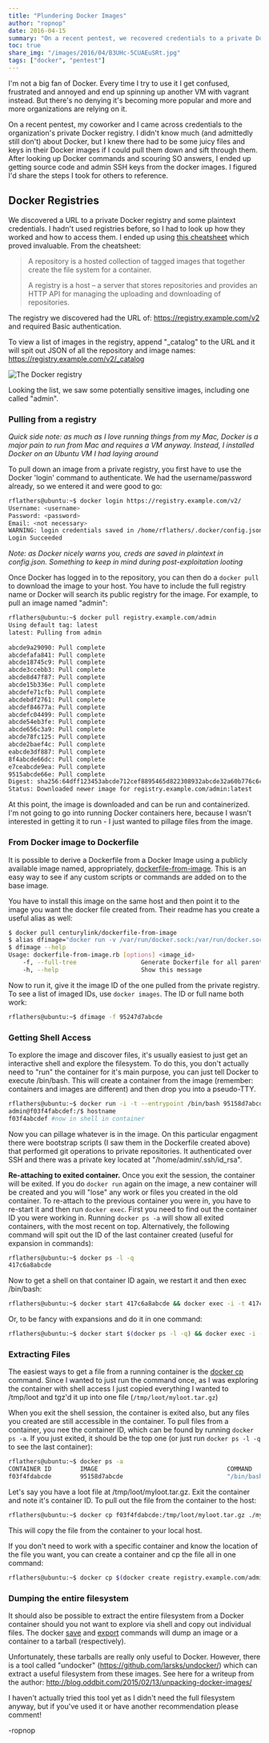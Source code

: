 ```yaml
---
title: "Plundering Docker Images"
author: "ropnop"
date: 2016-04-15
summary: "On a recent pentest, we recovered credentials to a private Docker registry. Looting the contained images yielded us source code and admin ssh keys."
toc: true
share_img: "/images/2016/04/B3UHc-5CUAEuSRt.jpg"
tags: ["docker", "pentest"]
---
```


I'm not a big fan of Docker. Every time I try to use it I get confused, frustrated and annoyed and end up spinning up another VM with vagrant instead. But there's no denying it's becoming more popular and more and more organizations are relying on it.

On a recent pentest, my coworker and I came across credentials to the organization's private Docker registry. I didn't know much (and admittedly still don't) about Docker, but I knew there had to be some juicy files and keys in their Docker images if I could pull them down and sift through them. After looking up Docker commands and scouring SO answers, I ended up getting source code and admin SSH keys from the docker images. I figured I'd share the steps I took for others to reference.

## Docker Registries
We discovered a URL to a private Docker registry and some plaintext credentials. I hadn't used registries before, so I had to look up how they worked and how to access them. I ended up using [this cheatsheet](https://github.com/wsargent/docker-cheat-sheet#registry--repository) which proved invaluable. From the cheatsheet:

> A repository is a hosted collection of tagged images that together create the file system for a container.
> 
> A registry is a host – a server that stores repositories and provides an HTTP API for managing the uploading and downloading of repositories.

The registry we discovered had the URL of:
https://registry.example.com/v2 and required Basic authentication.

To view a list of images in the registry, append "\_catalog" to the URL and it will spit out JSON of all the repository and image names:
https://registry.example.com/v2/_catalog

![The Docker registry](/images/2016/04/docker_registry-1.jpg)

Looking the list, we saw some potentially sensitive images, including one called "admin".

### Pulling from a registry
*Quick side note: as much as I love running things from my Mac, Docker is a major pain to run from Mac and requires a VM anyway. Instead, I installed Docker on an Ubuntu VM I had laying around*

To pull down an image from a private registry, you first have to use the Docker 'login' command to authenticate. We had the username/password already, so we entered it and were good to go:
```bash
rflathers@ubuntu:~$ docker login https://registry.example.com/v2/
Username: <username>
Password: <password>
Email: <not necessary>
WARNING: login credentials saved in /home/rflathers/.docker/config.json
Login Succeeded
```
*Note: as Docker nicely warns you, creds are saved in plaintext in config.json. Something to keep in mind during post-exploitation looting*

Once Docker has logged in to the repository, you can then do a `docker pull` to download the image to your host. You have to include the full registry name or Docker will search its public registry for the image. For example, to pull an image named "admin":

```bash
rflathers@ubuntu:~$ docker pull registry.example.com/admin
Using default tag: latest
latest: Pulling from admin
 
abcde9a29090: Pull complete
abcdefafa841: Pull complete
abcde18745c9: Pull complete
abcde3ccebb3: Pull complete
abcde8d47f87: Pull complete
abcde15b336e: Pull complete
abcdefe71cfb: Pull complete
abcdebdf2761: Pull complete
abcdef84677a: Pull complete
abcdefc04499: Pull complete
abcde54eb3fe: Pull complete
abcde656c3a9: Pull complete
abcde78fc125: Pull complete
abcde2baef4c: Pull complete
eabcde3df887: Pull complete
8f4abcde66dc: Pull complete
e7ceabcde9ea: Pull complete
9515abcde66e: Pull complete
Digest: sha256:64dff123453abcde712cef8895465d822308932abcde32a60b776c6cb578751
Status: Downloaded newer image for registry.example.com/admin:latest
```

At this point, the image is downloaded and can be run and containerized. I'm not going to go into running Docker containers here, because I wasn't interested in getting it to run - I just wanted to pillage files from the image.

### From Docker image to Dockerfile
It is possible to derive a Dockerfile from a Docker Image using a publicly available image named, appropriately, [dockerfile-from-image](https://github.com/CenturyLinkLabs/dockerfile-from-image). This is an easy way to see if any custom scripts or commands are added on to the base image.

You have to install this image on the same host and then point it to the image you want the docker file created from. Their readme has you create a useful alias as well:
```bash
$ docker pull centurylink/dockerfile-from-image
$ alias dfimage="docker run -v /var/run/docker.sock:/var/run/docker.sock --rm centurylink/dockerfile-from-image"
$ dfimage --help
Usage: dockerfile-from-image.rb [options] <image_id>
    -f, --full-tree                  Generate Dockerfile for all parent layers
    -h, --help                       Show this message
```
Now to run it, give it the image ID of the one pulled from the private registry. To see a list of imaged IDs, use `docker images`. The ID or full name both work:
```bash
rflathers@ubuntu:~$ dfimage -f 95247d7abcde
```

### Getting Shell Access
To explore the image and discover files, it's usually easiest to just get an interactive shell and explore the filesystem. To do this, you don't actually need to "run" the container for it's main purpose, you can just tell Docker to execute /bin/bash. This will create a container from the image (remember: containers and images are different) and then drop you into a pseudo-TTY.

```bash
rflathers@ubuntu:~$ docker run -i -t --entrypoint /bin/bash 95158d7abcde #image ID
admin@f03f4fabcdef:/$ hostname 
f03f4abcdef #now in shell in container
```

Now you can pillage whatever is in the image. On this particular engagment there were bootstrap scripts (I saw them in the Dockerfile created above) that performed git operations to private repositories. It authenticated over SSH and there was a private key located at "/home/admin/.ssh/id_rsa".

**Re-attaching to exited container.** Once you exit the session, the container will be exited. If you do `docker run` again on the image, a new container will be created and you will "lose" any work or files you created in the old container. To re-attach to the previous container you were in, you have to re-start it and then run `docker exec`.
First you need to find out the container ID you were working in. Running `docker ps -a` will show all exited containers, with the most recent on top. Alternatively, the following command will spit out the ID of the last container created (useful for expansion in commands):
```bash
rflathers@ubuntu:~$ docker ps -l -q
417c6a8abcde
```
Now to get a shell on that container ID again, we restart it and then exec /bin/bash:
```bash
rflathers@ubuntu:~$ docker start 417c6a8abcde && docker exec -i -t 417c6a8abcde /bin/bash
```
Or, to be fancy with expansions and do it in one command:
```bash
rflathers@ubuntu:~$ docker start $(docker ps -l -q) && docker exec -i -t $(docker ps -l -q) /bin/bash
```

### Extracting Files
The easiest ways to get a file from a running container is the [docker cp](https://docs.docker.com/engine/reference/commandline/cp/) command. Since I wanted to just run the command once, as I was exploring the container with shell access I just copied everything I wanted to /tmp/loot and tgz'd it up into one file (`/tmp/loot/myloot.tar.gz`)

When you exit the shell session, the container is exited also, but any files you created are still accessible in the container. To pull files from a container, you nee the container ID, which can be found by running `docker ps -a`. If you just exited, it should be the top one (or just run `docker ps -l -q` to see the last container):

```bash
rflathers@ubuntu:~$ docker ps -a
CONTAINER ID        IMAGE                                    COMMAND                  CREATED             STATUS                         PORTS               NAMES
f03f4fdabcde        95158d7abcde                             "/bin/bash"              4 minutes ago       Exited (0) 4 seconds ago                           backstabbing_bardeen
```

Let's say you have a loot file at /tmp/loot/myloot.tar.gz. Exit the container and note it's container ID. To pull out the file from the container to the host:
```bash
rflathers@ubuntu:~$ docker cp f03f4fdabcde:/tmp/loot/myloot.tar.gz ./myloot.tar.gz
```

This will copy the file from the container to your local host.

If you don't need to work with a specific container and know the location of the file you want, you can create a container and cp the file all in one command:
```bash
rflathers@ubuntu:~$ docker cp $(docker create registry.example.com/admin):/home/admin/.ssh/id_rsa ./admin_ssh_key
```

### Dumping the entire filesystem
It should also be possible to extract the entire filesystem from a Docker container should you not want to explore via shell and copy out individual files. The docker [save](https://docs.docker.com/engine/reference/commandline/save/) and [export](https://docs.docker.com/engine/reference/commandline/export/) commands will dump an image or a container to a tarball (respectively). 

Unfortunately, these tarballs are really only useful to Docker. However, there is a tool called "undocker" (https://github.com/larsks/undocker/) which can extract a useful filesystem from these images. See here for a writeup from the author:
http://blog.oddbit.com/2015/02/13/unpacking-docker-images/

I haven't actually tried this tool yet as I didn't need the full filesystem anyway, but if you've used it or have another recommendation please comment!

-ropnop
